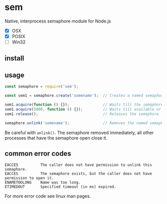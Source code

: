 # sem
Native, interprocess semaphore module for Node.js

* [x] OSX
* [x] POSIX
* [ ] Win32

## install

## usage

```javascript
const semaphore = require('sem');

const sem1 = semaphore.create('somename');  // Creates a named semaphore

sem1.acquire(function () {});               // Waits till the semaphore is available
sem1.acquire(5000, function () {});         // Waits till available or the timeout (in ms) expired
sem1.release();                             // Releases the semaphore

semaphore.unlink('somename');               // Removes the named semaphore from the system
```
Be careful with `unlink()`. The semaphore removed immediately, all other processes that have the semaphore open close it.

## common error codes

```
EACCES          The caller does not have permission to unlink this semaphore.
EACCES          The semaphore exists, but the caller does not have permission to open it.
ENAMETOOLONG    Name was too long.
ETIMEDOUT       Specified timeout (in ms) expired.
```
For more error code see linux man pages.
